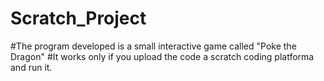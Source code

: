 # Scratch_Project
#The program developed is a small interactive game called "Poke the Dragon"
#It works only if you upload the code a scratch coding platforma and run it.

